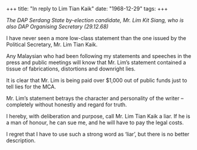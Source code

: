 +++ 
title: "In reply to Lim Tian Kaik"
date: "1968-12-29"
tags:
+++

_The DAP Serdang State by-election candidate, Mr. Lim Kit Siang, who is also DAP Organising Secretary (29.12.68)_

I have never seen a more low-class statement than the one issued by the Political Secretary, Mr. Lim Tian Kaik.

Any Malaysian who had been following my statements and speeches in the press and public meetings will know that Mr. Lim’s statement contained a tissue of fabrications, distortions and downright lies.

It is clear that Mr. Lim is being paid over $1,000 out of public funds just to tell lies for the MCA.

Mr. Lim’s statement betrays the character and personality of the writer – completely without honestly and regard for truth.

I hereby, with deliberation and purpose, call Mr. Lim Tian Kaik a liar.  If he is a man of honour, he can sue me, and he will have to pay the legal costs.

I regret that I have to use such a strong word as ‘liar’, but there is no better description.
 
